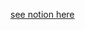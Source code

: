 [see notion here]("https://excellent-archer-68c.notion.site/Design-Patterns-cd9a00c8fe1f496eaadab28e667ce041?pvs=4")